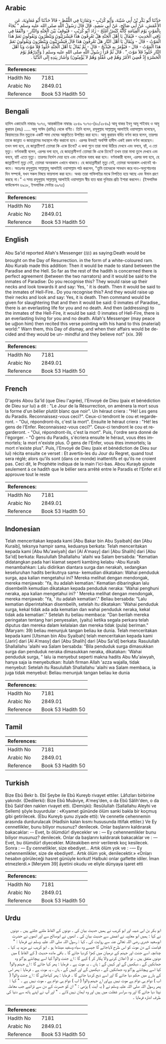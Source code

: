 ## Arabic


<div dir="rtl" lang="ar" style={{fontSize:'larger',backgroundColor:'#f8f9fa',padding:20}}>
حَدَّثَنَا أَبُو بَكْرِ بْنُ أَبِي شَيْبَةَ، وَأَبُو كُرَيْبٍ - وَتَقَارَبَا فِي اللَّفْظِ - قَالاَ حَدَّثَنَا أَبُو مُعَاوِيَةَ، عَنِ الأَعْمَشِ، عَنْ أَبِي صَالِحٍ، عَنْ أَبِي سَعِيدٍ، قَالَ قَالَ رَسُولُ اللَّهِ صلى الله عليه وسلم ‏"‏ يُجَاءُ بِالْمَوْتِ يَوْمَ الْقِيَامَةِ كَأَنَّهُ كَبْشٌ أَمْلَحُ - زَادَ أَبُو كُرَيْبٍ - فَيُوقَفُ بَيْنَ الْجَنَّةِ وَالنَّارِ - وَاتَّفَقَا فِي بَاقِي الْحَدِيثِ - فَيُقَالُ يَا أَهْلَ الْجَنَّةِ هَلْ تَعْرِفُونَ هَذَا فَيَشْرَئِبُّونَ وَيَنْظُرُونَ وَيَقُولُونَ نَعَمْ هَذَا الْمَوْتُ - قَالَ - وَيُقَالُ يَا أَهْلَ النَّارِ هَلْ تَعْرِفُونَ هَذَا قَالَ فَيَشْرَئِبُّونَ وَيَنْظُرُونَ وَيَقُولُونَ نَعَمْ هَذَا الْمَوْتُ - قَالَ - فَيُؤْمَرُ بِهِ فَيُذْبَحُ - قَالَ - ثُمَّ يُقَالُ يَا أَهْلَ الْجَنَّةِ خُلُودٌ فَلاَ مَوْتَ وَيَا أَهْلَ النَّارِ خُلُودٌ فَلاَ مَوْتَ ‏"‏ ‏.‏ قَالَ ثُمَّ قَرَأَ رَسُولُ اللَّهِ صلى الله عليه وسلم ‏(‏ وَأَنْذِرْهُمْ يَوْمَ الْحَسْرَةِ إِذْ قُضِيَ الأَمْرُ وَهُمْ فِي غَفْلَةٍ وَهُمْ لاَ يُؤْمِنُونَ‏)‏ وَأَشَارَ بِيَدِهِ إِلَى الدُّنْيَا ‏.‏
</div>
<div style={{backgroundColor:'#f8f9fa',padding:20, marginBottom: 10}}><table> <thead> <tr> <th>References:</th> <th></th> </tr> </thead> <tbody><tr><td>Hadith No</td><td>7181</td></tr><tr><td>Arabic No</td><td>2849.01</td></tr><tr><td>Reference</td><td>Book 53 Hadith 50</td></tr></tbody></table></div>

## Bengali


<div dir="ltr" lang="bn" style={{fontSize:'larger',backgroundColor:'#f8f9fa',padding:20}}>
হাদিস একাডেমি নাম্বারঃ ৭০৭৩, আন্তর্জাতিক নাম্বারঃ ২৮৪৯ ৭০৭৩-(৪০/২৮৪৯) আবূ বাকর ইবনু আবূ শাইবাহ ও আবু কুরায়ব (রহঃ) ..... আবু সাঈদ (রাযিঃ) থেকে বর্ণিত। তিনি বলেন, রসূলুল্লাহ সাল্লাল্লাহু আলাইহি ওয়াসাল্লাম বলেছেন, কিয়ামতের দিন মৃত্যুকে একটি সাদা মেষের আকৃতিতে উপস্থিত করা হবে। আবু কুরায়ব বর্ধিত বর্ণনা করে বলেন, তারপর তাকে জান্নাত ও জাহান্নামের মধ্যস্থলে দাঁড় করানো হবে। এরপর উভয়ই অবশিষ্ট হাদীস একই রকম বর্ণনা করেছেন। তখন বলা হবে, হে জান্নাতীগণ! তোমরা কি একে চিনো? এ কথা শুনে তারা মাথা উঠিয়ে দেখবে এবং বলবে, হ্যাঁ, এ তো মৃত্যু। বর্ণনাকারী বলেন, এরপর বলা হবে, হে জাহান্নামীগণ! তোমরা কি একে চিনো? তখন তারা মাথা তুলে দেখবে এবং বলবে, হ্যাঁ! এতো মৃত্যু। তারপর নির্দেশ দেয়া হবে এবং সেটাকে যবাহ করা হবে। বর্ণনাকারী বলেন, এরপর বলা হবে, হে জান্নাতীগণ! মৃত্যু নেই, তোমরা অনন্তকাল এখানে থাকবে। হে জাহান্নামীরা! মৃত্যু নেই, তোমরা অনন্তকাল এখানেই থাকবে। অতঃপর রসূলুল্লাহ সাল্লাল্লাহু আলাইহি ওয়াসাল্লাম পাঠ করলেন, "তুমি তাদেরকে সাবধান করে দাও-অনুশোচনার দিন সম্পর্কে, যখন সকল বিষয়ে ফায়সালা করা হবে। অথচ তারা গাফিলতির মাঝে নিপতিত হয়ে আছে এবং ঈমান গ্রহণ করছে না।" এ সময় রসূলুল্লাহ সাল্লাল্লাহু আলাইহি ওয়াসাল্লাম স্বীয় হাত দ্বারা দুনিয়ার প্রতি ইশারা করলেন। (ইসলামিক ফাউন্ডেশন ৬৯১৮, ইসলামিক সেন্টার ৬৯৭৫)
</div>
<div style={{backgroundColor:'#f8f9fa',padding:20, marginBottom: 10}}><table> <thead> <tr> <th>References:</th> <th></th> </tr> </thead> <tbody><tr><td>Hadith No</td><td>7181</td></tr><tr><td>Arabic No</td><td>2849.01</td></tr><tr><td>Reference</td><td>Book 53 Hadith 50</td></tr></tbody></table></div>

## English


<div dir="ltr" lang="en" style={{fontSize:'larger',backgroundColor:'#f8f9fa',padding:20}}>
Abu Sa'id reported Allah's Messenger (ﷺ) as saying:Death would be brought on the Day of Resurrection. in the form of a white-coloured ram. Abu Kuraib made this addition: Then it would be made to stand between the Paradise and the Hell. So far as the rest of the hadith is concerned there is perfect agreement (between the two narrators) and it would be said to the inmates of Paradise: Do you recognise this? They would raise up their necks and look towards it and say: Yes, ' it is death. Then it would be said to the inmates of Hell-Fire.. Do you recognise this? And they would raise up their necks and look and say: Yes, it is death. Then command would be given for slaughtering that and then it would be said: 0 inmates of Paradise,, there is an everlasting life for you and no death. And then (addressing) to the inmates of the Hell-Fire, it would be said: 0 inmates of Hell-Fire, there is an everlasting living for you and no death. Allah's Messenger (may peace be u@on him) then recited this verse pointing with his hand to this (material) world:" Warn them, this Day of dismay, and when their affairs would be decided and they would be un- mindful and they believe not" (xix. 39)
</div>
<div style={{backgroundColor:'#f8f9fa',padding:20, marginBottom: 10}}><table> <thead> <tr> <th>References:</th> <th></th> </tr> </thead> <tbody><tr><td>Hadith No</td><td>7181</td></tr><tr><td>Arabic No</td><td>2849.01</td></tr><tr><td>Reference</td><td>Book 53 Hadith 50</td></tr></tbody></table></div>

## French


<div dir="ltr" lang="fr" style={{fontSize:'larger',backgroundColor:'#f8f9fa',padding:20}}>
D'après Abou Sa'îd (que Dieu l'agrée), l'Envoyé de Dieu (paix et bénédiction de Dieu sur lui) a dit : "Le Jour de la Résurrection, on amènera la mort sous la forme d'un bélier plutôt blanc que noir". Un héraut criera : "Hé! Les gens du Paradis. Reconnaissez-vous ceci?". Ceux-ci tendront le cou et regarderont. - "Oui, répondront-ils, c'est la mort". Ensuite le héraut criera : "Hé! les gens de l'Enfer. Reconnaissez-vous ceci?". Ceux-ci tendront le cou et regarderont. - "Oui, répondront-ils, c'est la mort". Puis, l'ordre sera donné de l'égorger. - "Ô gens du Paradis, s'écriera ensuite le héraut, vous êtes immortels; la mort n'existe plus. Ô gens de l'Enfer, vous êtes immortels; la mort n'existe plus". Puis, l'Envoyé de Dieu (paix et bénédiction de Dieu sur lui) récita ensuite ce verset : Et avertis-les du Jour du Regret, quand tout sera réglé; alors qu'ils sont (dans ce monde) inattentifs et qu'ils ne croient pas. Ceci dit, le Prophète indiqua de la main l'ici-bas. Abou Kurayb ajoute seulement à ce hadith que le bélier sera arrêté entre le Paradis et l'Enfer et il approuve tout le reste
</div>
<div style={{backgroundColor:'#f8f9fa',padding:20, marginBottom: 10}}><table> <thead> <tr> <th>References:</th> <th></th> </tr> </thead> <tbody><tr><td>Hadith No</td><td>7181</td></tr><tr><td>Arabic No</td><td>2849.01</td></tr><tr><td>Reference</td><td>Book 53 Hadith 50</td></tr></tbody></table></div>

## Indonesian


<div dir="ltr" lang="id" style={{fontSize:'larger',backgroundColor:'#f8f9fa',padding:20}}>
Telah menceritakan kepada kami [Abu Bakar bin Abu Syaibah] dan [Abu Kuraib], teksnya hampir sama, keduanya berkata: Telah menceritakan kepada kami [Abu Mu'awiyah] dari [Al A'masy] dari [Abu Shalih] dari [Abu Sa'id] berkata: Rasulullah Shallallahu 'alaihi wa Salam bersabda: "Kematian didatangkan pada hari kiamat seperti kambing kelabu -Abu Kuraib menambahkan: Lalu didirikan diantara surga dan nerakah, sedangkan keseluruhan hadits berikutnya sama- kemudian dikatakan: Wahai penduduk surga, apa kalian mengetahui ini? Mereka melihat dengan mendongak, mereka menjawab: 'Ya, itu adalah kematian.' Kematian dibaringkan lalu disembelih kemudian dikatakan kepada penduduk neraka: 'Wahai penghuni neraka, apa kalian mengetahui ini? ' Mereka melihat dengan mendongak, mereka menjawab: 'Ya, ' itu adalah kematian'." Beliau bersabda: "Lalu kematian diperintahkan disembelih, setelah itu dikatakan: 'Wahai penduduk surga, kekal tidak ada ada kematian dan wahai penduduk neraka, kekal tidak ada kematian'." Setelah itu beliau membaca: "Dan berilah mereka peringatan tentang hari penyesalan, (yaitu) ketika segala perkara telah diputus dan mereka dalam kelalaian dan mereka tidak (pula) beriman." (Maryam: 39) beliau menunjuk tangan beliau ke dunia. Telah menceritakan kepada kami [Utsman bin Abu Syaibah] telah menceritakan kepada kami [Jarir] dari [Al A'masy] dari [Abu Shalih] dari [Abu Sa'id] berkata: Rasulullah Shallallahu 'alaihi wa Salam bersabda: "Bila penduduk surga dimasukkan surga dan penduduk neraka dimasukkan neraka, dikatakan: 'Wahai penduduk surga, " lalu ia menyebut seperti makna hadits Abu Mu'aiwyah, hanya saja ia menyebutkan: Itulah firman Allah 'azza wajalla, tidak menyebut: Setelah itu Rasulullah Shallallahu 'alaihi wa Salam membaca, ia juga tidak menyebut: Beliau menunjuk tangan beliau ke dunia
</div>
<div style={{backgroundColor:'#f8f9fa',padding:20, marginBottom: 10}}><table> <thead> <tr> <th>References:</th> <th></th> </tr> </thead> <tbody><tr><td>Hadith No</td><td>7181</td></tr><tr><td>Arabic No</td><td>2849.01</td></tr><tr><td>Reference</td><td>Book 53 Hadith 50</td></tr></tbody></table></div>

## Tamil


<div dir="ltr" lang="ta" style={{fontSize:'larger',backgroundColor:'#f8f9fa',padding:20}}>

</div>
<div style={{backgroundColor:'#f8f9fa',padding:20, marginBottom: 10}}><table> <thead> <tr> <th>References:</th> <th></th> </tr> </thead> <tbody><tr><td>Hadith No</td><td>7181</td></tr><tr><td>Arabic No</td><td>2849.01</td></tr><tr><td>Reference</td><td>Book 53 Hadith 50</td></tr></tbody></table></div>

## Turkish


<div dir="ltr" lang="tr" style={{fontSize:'larger',backgroundColor:'#f8f9fa',padding:20}}>
Bize Ebû Bekr b. Ebî Şeybe ile Ebû Kureyb rivayet ettiler. Lâfızları birbirine yakındır. (Dedilerki): Bize Ebû Muâviye, A'meş'den, o da Ebû Sâlih'den, o da Ebû Saîd'den naklen rivayet etti. (Demişki): Resûlullah (Sallallahu Aleyhi ve Sellem) şöyle buyurdular : «Kıyamet gününde ölüm sanki bakla bir koçmuş gibi getirilecek. (Ebu Kureyb şunu ziyade etti): Ve cennetle cehennemin arasında durdurulacak (Hadîsin kalan kısmı hususunda ittifak ettiler.) Ve Ey cennetlikler, bunu biliyor musunuz? denilecek. Onlar başlarını kaldırarak bakacaklar: -- Evet, bı ölümdür! diyecekler ve : — Ey cehennemlikler bunu biliyor musunuz? denilecek. Onlar da başlarını kaldırarak bakacaklar ve : — Evet, bu ölümdür! diyecekler. Müteakiben emir verilerek koç kesilecek. Sonra : — Ey cennetlikler, size ebediyet... Artık ölüm yok ve : -— Ey cehennemlikler, size de ebediyet!.. Artık ölüm yok, denilecektir.» «Onları hesabın görüleceği hasret günüyle korkut! Halbuki onlar gaflette idiler. İman etmezlerdi.» [Meryem 39] âyetini okudu ve eliyle dünyaya işaret etti
</div>
<div style={{backgroundColor:'#f8f9fa',padding:20, marginBottom: 10}}><table> <thead> <tr> <th>References:</th> <th></th> </tr> </thead> <tbody><tr><td>Hadith No</td><td>7181</td></tr><tr><td>Arabic No</td><td>2849.01</td></tr><tr><td>Reference</td><td>Book 53 Hadith 50</td></tr></tbody></table></div>

## Urdu


<div dir="rtl" lang="ur" style={{fontSize:'larger',backgroundColor:'#f8f9fa',padding:20}}>
ابو بکر بن ابی شیبہ اور ابو کریب نے ہمیں حدیث بیان کی ۔ دونوں کے الفاظ ملتے جلتے ہیں ۔ دونوں نے کہا : ہمیں ابو معاویہ نے اعمش سے حدیث بیان کی ۔ انھوں نے ابوصالح سے اور انھوں نے حضرت ابوسعید خدری رضی اللہ تعالیٰ عنہ سے روایت کی ، کہا : رسول اللہ صلی اللہ علیہ وسلم نے فرمایا : " قیامت کے دن موت کو اس طرح لایاجائے گا جیسے وہ سیاہ وسفید مینڈھا ہو ۔ ابو کریب نے مزید یہ کہا ۔ چنانچہ اسے جنت اور جہنم کے درمیان میں کھڑا کردیا جائے گا ۔ باقی ماندہ حدیث ( کے الفاظ ) میں دونوں متفق ہیں ۔ تو ( اعلان کرنے والا پکار کر ) کہے گا : اے جنت والو! کیا اسے پہچانتے ہو؟تو وہ جھانکیں گے ، دیکھیں گے اور کہیں گے : ہاں ۔ یہ موت ہے ۔ فرمایا : پھر کہا جائے گا : اے جہنم والو! کیا اسے پہچانتے ہو؟تو وہ جھانکیں گے ، دیکھیں گے اور کہیں گے ، ہاں ، یہ موت ہے ۔ فرمایا : پھر اس کے بارے میں حکم دیا جائے گا اور اسے ذبح کردیا جائے گا ۔ فرمایا : پھر کہاجائے گا : اے جنت والو! ( اب ) دوام ہی دوام ہے موت نہیں ہےاور اے جہنم والو! ( اب ) دوام ہی دوام ہے ، موت نہیں ہے ۔ " کہا : پھر رسول اللہ صلی اللہ علیہ وسلم نے ( یہ آیت ) پڑھی : " ان کو حسرت کے دن سے ڈرائیے جب معاملہ نپٹا دیا جائے گا اور وہ سراسر غفلت میں ہیں اور وہ ایمان نہیں لاتے ۔ " اور آپ نے اپنے ہاتھ سے دنیا کی طرف اشارہ فرمایا ۔
</div>
<div style={{backgroundColor:'#f8f9fa',padding:20, marginBottom: 10}}><table> <thead> <tr> <th>References:</th> <th></th> </tr> </thead> <tbody><tr><td>Hadith No</td><td>7181</td></tr><tr><td>Arabic No</td><td>2849.01</td></tr><tr><td>Reference</td><td>Book 53 Hadith 50</td></tr></tbody></table></div>